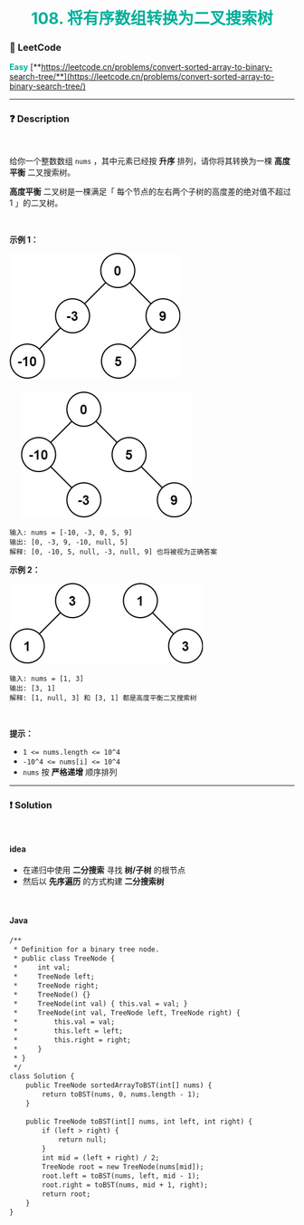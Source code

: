 <h1 style="text-align: center;"> <span style="color: #00AF9B;">108. 将有序数组转换为二叉搜索树</span> </h1>

### 🚀 LeetCode

<base target="_blank">

<span style="color: #00AF9B;">**Easy**</span> [**https://leetcode.cn/problems/convert-sorted-array-to-binary-search-tree/**](https://leetcode.cn/problems/convert-sorted-array-to-binary-search-tree/)

---

### ❓ Description

<br/>

给你一个整数数组 `nums` ，其中元素已经按 **升序** 排列，请你将其转换为一棵 **高度平衡** 二叉搜索树。

**高度平衡** 二叉树是一棵满足「 每个节点的左右两个子树的高度差的绝对值不超过 1 」的二叉树。

<br/>

**示例 1：**

<img src="../../public/0108/convert-sorted-array-to-binary-search-tree-1-1.jpg" alt="convert-sorted-array-to-binary-search-tree-1-1.jpg"/>

<img src="../../public/0108/convert-sorted-array-to-binary-search-tree-1-2.jpg" alt="convert-sorted-array-to-binary-search-tree-1-2.jpg" style="margin-left: 20px; margin-top: 20px;"/>

```
输入: nums = [-10, -3, 0, 5, 9]
输出: [0, -3, 9, -10, null, 5]
解释: [0, -10, 5, null, -3, null, 9] 也将被视为正确答案
```

**示例 2：**

<img src="../../public/0108/convert-sorted-array-to-binary-search-tree-2.jpg" alt="convert-sorted-array-to-binary-search-tree-2.jpg"/>

```
输入: nums = [1, 3]
输出: [3, 1]
解释: [1, null, 3] 和 [3, 1] 都是高度平衡二叉搜索树
```

<br/>

**提示：**

* `1 <= nums.length <= 10^4`
* `-10^4 <= nums[i] <= 10^4`
* `nums` 按 **严格递增** 顺序排列

---

### ❗ Solution

<br/>

#### idea

* 在递归中使用 **二分搜索** 寻找 **树/子树** 的根节点
* 然后以 **先序遍历** 的方式构建 **二分搜索树**

<br/>

#### Java

```
/**
 * Definition for a binary tree node.
 * public class TreeNode {
 *     int val;
 *     TreeNode left;
 *     TreeNode right;
 *     TreeNode() {}
 *     TreeNode(int val) { this.val = val; }
 *     TreeNode(int val, TreeNode left, TreeNode right) {
 *         this.val = val;
 *         this.left = left;
 *         this.right = right;
 *     }
 * }
 */
class Solution {
    public TreeNode sortedArrayToBST(int[] nums) {
        return toBST(nums, 0, nums.length - 1);
    }

    public TreeNode toBST(int[] nums, int left, int right) {
        if (left > right) {
            return null;
        }
        int mid = (left + right) / 2;
        TreeNode root = new TreeNode(nums[mid]);
        root.left = toBST(nums, left, mid - 1);
        root.right = toBST(nums, mid + 1, right);
        return root;
    }
}
```
